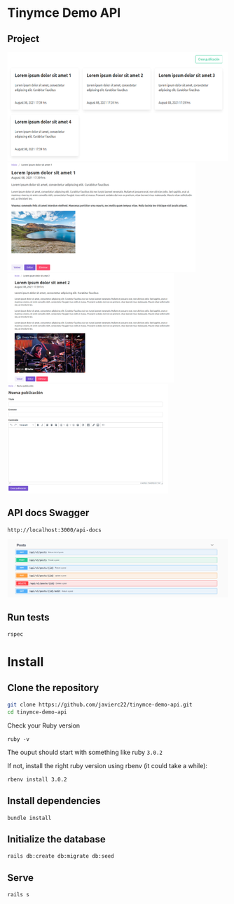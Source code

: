 # Tinymce Demo API
## Project

<img src="./readme/01.png" height="250" />

<img src="./readme/02.png" height="250" />

<img src="./readme/03.png" height="250" />

<img src="./readme/04.png" height="250" />

## API docs Swagger

~~~
http://localhost:3000/api-docs
~~~

<img src="./readme/05.png" height="auto" />

## Run tests

~~~
rspec
~~~

# Install

## Clone the repository
~~~sh
git clone https://github.com/javierc22/tinymce-demo-api.git
cd tinymce-demo-api
~~~

Check your Ruby version
~~~
ruby -v
~~~

The ouput should start with something like ruby `3.0.2`

If not, install the right ruby version using rbenv (it could take a while):
~~~
rbenv install 3.0.2
~~~

## Install dependencies
~~~
bundle install
~~~

## Initialize the database
~~~
rails db:create db:migrate db:seed
~~~

## Serve
~~~
rails s
~~~




